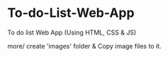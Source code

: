 # To-do-List-Web-App
To do list Web App (Using HTML, CSS &amp; JS)

more/
create 'images' folder & Copy image files to it.

